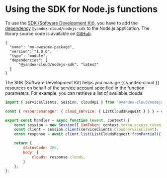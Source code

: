 # Using the SDK for Node.js functions

To use the [SDK (Software Development Kit)](https://en.wikipedia.org/wiki/Software_development_kit), you have to add the [dependency](dependencies.md) `@yandex-cloud/nodejs-sdk` to the Node.js application. The library source code is available on [GitHub](https://github.com/yandex-cloud/nodejs-sdk).

```
{
  "name": "my-awesome-package",
  "version": "1.0.0",
  "type": "module",
  "dependencies": {
      "@yandex-cloud/nodejs-sdk": "latest"
  }
}
```

The SDK (Software Development Kit) helps you manage {{ yandex-cloud }} resources on behalf of the [service account](../../operations/function-sa.md) specified in the function parameters. For example, you can retrieve a list of available clouds:

```js
import { serviceClients, Session, cloudApi } from '@yandex-cloud/nodejs-sdk';

const { resourcemanager: { cloud_service: { ListCloudsRequest } } } = cloudApi;

export const handler = async function (event, context) {
    const session = new Session({ iamToken: context.token.access_token }); // iamToken does not have to be specified explicitly: it will be extracted automatically from metadata service
    const client = session.client(serviceClients.CloudServiceClient);
    const response = await client.list(ListCloudsRequest.fromPartial({ pageSize: 200 }))

    return {
        statusCode: 200,
        body: {
            clouds: response.clouds,
        }
    };
};
```
